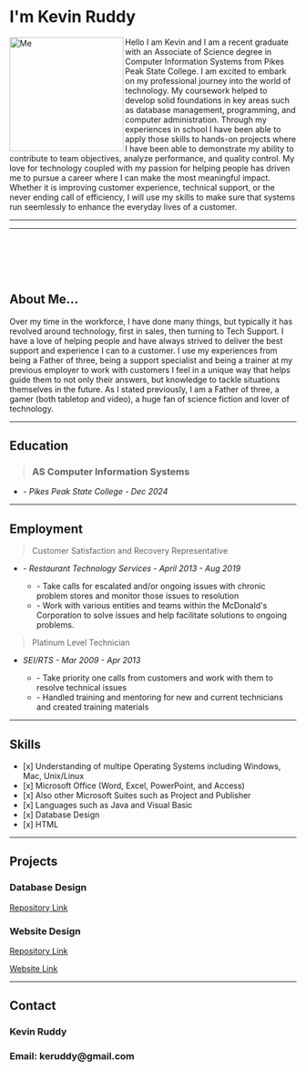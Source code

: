 

<h1>I'm Kevin Ruddy</h1>

<img src="https://i.imgur.com/4NoGELx.jpeg" alt="Me" width="200" align="left">

<div style="text=align: center;">
Hello I am Kevin and I am a recent graduate with an Associate of Science degree in Computer Information Systems from Pikes Peak State College. I am excited to embark on my professional journey into the world of technology. My coursework helped to develop solid foundations in key areas such as database management, programming, and computer administration. Through my experiences in school I have been able to apply those skills to hands-on projects where I have been able to demonstrate my ability to contribute to team objectives, analyze performance, and quality control. My love for technology coupled with my passion for helping people has driven me to pursue a career where I can make the most meaningful impact. Whether it is improving customer experience, technical support, or the never ending call of efficiency, I will use my skills to make sure that systems run seemlessly to enhance the everyday lives of a customer.
</div>
                
           
---
---
<br><br>
<br><br>

<h2>About Me...</h2>
  Over my time in the workforce, I have done many things, but typically it has revolved around technology, first in sales, then turning to Tech Support. I have a love of helping people and have always strived to deliver the best support and experience I can to a customer. I use my experiences from being a Father of three, being a support specialist and being a trainer at my previous employer to work with customers I feel in a unique way that helps guide them to not only their answers, but knowledge to tackle situations themselves in the future. As I stated previously, I am a Father of three, a gamer (both tabletop and video), a huge fan of science fiction and lover of technology.

  ---
<h2>Education</h2>
  <blockquote><h3>AS Computer Information Systems</h3></blockquote>
  <ul>
  <li><cite>- Pikes Peak State College - Dec 2024</cite></li>
  </ul>

  ---

<h2>Employment</h2>
<blockquote>Customer Satisfaction and Recovery Representative</blockquote>
 <ul>
  <li><cite>- Restaurant Technology Services - April 2013 - Aug 2019</cite></li>
   <ul>
    <li>- Take calls for escalated and/or ongoing issues with chronic problem stores and monitor those issues to resolution</li>
    <li>- Work with various entities and teams within the McDonald's Corporation to solve issues and help facilitate solutions to ongoing problems.</li>
  </ul></ul>
  
<blockquote>Platinum Level Technician</blockquote>
<ul>
  <li><cite>SEI/RTS - Mar 2009 - Apr 2013</cite></li>
  <ul>
    <li>- Take priority one calls from customers and work with them to resolve technical issues</li>
    <li>- Handled training and mentoring for new and current technicians and created training materials</li>
</ul></ul>

---

<h2>Skills</h2>
<ul>
<li>[x] Understanding of multipe Operating Systems including Windows, Mac, Unix/Linux</li>
<li>[x] Microsoft Office (Word, Excel, PowerPoint, and Access)</li>
<li>[x] Also other Microsoft Suites such as Project and Publisher</li>
<li>[x] Languages such as Java and Visual Basic</li>
<li>[x] Database Design</li>
<li>[x] HTML</li>
</ul>

---
<h2>Projects</h2>
<h3>Database Design</h3>

[Repository Link](https://github.com/keruddy/Portfolio/blob/Database-Design/DnD%20Campaign%20Database.accdb)

<h3>Website Design</h3>


[Repository Link](https://github.com/keruddy/keruddy.github.io)

[Website Link](https://keruddy.github.io/TitlePage.html)

---
<h2>Contact</h2>
<h3>Kevin Ruddy</h3>
<h3>Email: keruddy@gmail.com</h3>
